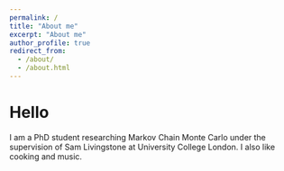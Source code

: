 ```yaml
---
permalink: /
title: "About me"
excerpt: "About me"
author_profile: true
redirect_from: 
  - /about/
  - /about.html
---
```


Hello
======
I am a PhD student researching Markov Chain Monte Carlo under the supervision of Sam Livingstone at University College London. I also like cooking and music.


